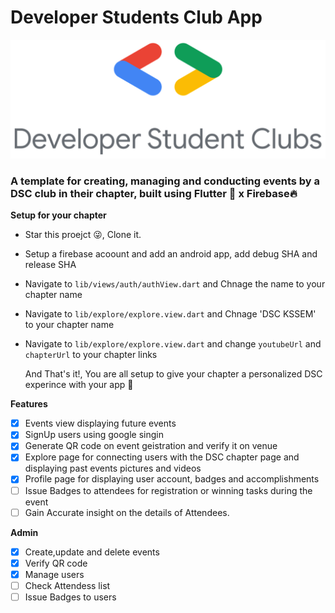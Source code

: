 # Developer Students Club App

![DSC](/assets/dsc.png)

### A template for creating, managing and conducting events by a DSC club in their chapter, built using Flutter 💙 x Firebase🔥

**Setup for your chapter**

- Star this proejct 😜, Clone it.
- Setup a firebase acoount and add an android app, add debug SHA and release SHA
- Navigate to `lib/views/auth/authView.dart` and Chnage the name to your chapter name
- Navigate to `lib/explore/explore.view.dart` and Chnage 'DSC KSSEM' to your chapter name
- Navigate to `lib/explore/explore.view.dart` and change `youtubeUrl` and `chapterUrl` to your chapter links

  And That's it!, You are all setup to give your chapter a personalized DSC experince with your app 🚀

**Features**

- [x] Events view displaying future events
- [x] SignUp users using google singin
- [x] Generate QR code on event geistration and verify it on venue
- [x] Explore page for connecting users with the DSC chapter page and displaying past events pictures and videos
- [x] Profile page for displaying user account, badges and accomplishments
- [ ] Issue Badges to attendees for registration or winning tasks during the event
- [ ] Gain Accurate insight on the details of Attendees.

**Admin**

- [x] Create,update and delete events
- [x] Verify QR code
- [x] Manage users
- [ ] Check Attendess list
- [ ] Issue Badges to users
